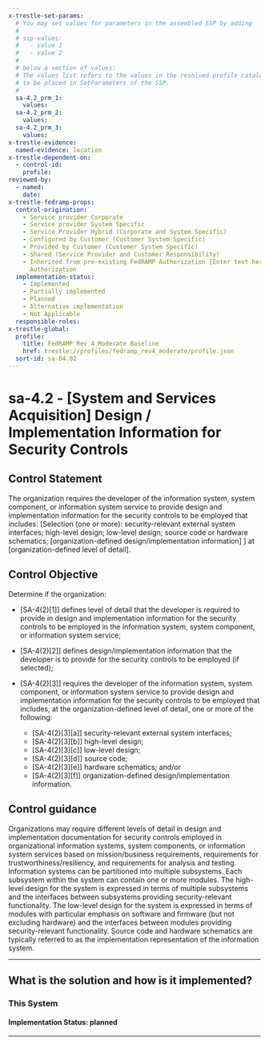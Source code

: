 ```yaml
---
x-trestle-set-params:
  # You may set values for parameters in the assembled SSP by adding
  #
  # ssp-values:
  #   - value 1
  #   - value 2
  #
  # below a section of values:
  # The values list refers to the values in the resolved profile catalog, and the ssp-values represent new values
  # to be placed in SetParameters of the SSP.
  #
  sa-4.2_prm_1:
    values:
  sa-4.2_prm_2:
    values:
  sa-4.2_prm_3:
    values:
x-trestle-evidence:
  named-evidence: location
x-trestle-dependent-on:
  - control-id:
    profile:
reviewed-by:
  - named:
    date:
x-trestle-fedramp-props:
  control-origination:
    - Service provider Corporate
    - Service provider System Specific
    - Service Provider Hybrid (Corporate and System Specific)
    - Configured by Customer (Customer System Specific)
    - Provided by Customer (Customer System Specific)
    - Shared (Service Provider and Customer Responsibility)
    - Inherited from pre-existing FedRAMP Authorization [Enter text here], Date of
      Authorization
  implementation-status:
    - Implemented
    - Partially implemented
    - Planned
    - Alternative implementation
    - Not Applicable
  responsible-roles:
x-trestle-global:
  profile:
    title: FedRAMP Rev 4 Moderate Baseline
    href: trestle://profiles/fedramp_rev4_moderate/profile.json
  sort-id: sa-04.02
---
```


# sa-4.2 - \[System and Services Acquisition\] Design / Implementation Information for Security Controls

## Control Statement

The organization requires the developer of the information system, system component, or information system service to provide design and implementation information for the security controls to be employed that includes: [Selection (one or more): security-relevant external system interfaces; high-level design; low-level design; source code or hardware schematics;  [organization-defined design/implementation information] ] at [organization-defined level of detail].

## Control Objective

Determine if the organization:

- \[SA-4(2)[1]\] defines level of detail that the developer is required to provide in design and implementation information for the security controls to be employed in the information system, system component, or information system service;

- \[SA-4(2)[2]\] defines design/implementation information that the developer is to provide for the security controls to be employed (if selected);

- \[SA-4(2)[3]\] requires the developer of the information system, system component, or information system service to provide design and implementation information for the security controls to be employed that includes, at the organization-defined level of detail, one or more of the following:

  - \[SA-4(2)[3][a]\] security-relevant external system interfaces;
  - \[SA-4(2)[3][b]\] high-level design;
  - \[SA-4(2)[3][c]\] low-level design;
  - \[SA-4(2)[3][d]\] source code;
  - \[SA-4(2)[3][e]\] hardware schematics; and/or
  - \[SA-4(2)[3][f]\] organization-defined design/implementation information.

## Control guidance

Organizations may require different levels of detail in design and implementation documentation for security controls employed in organizational information systems, system components, or information system services based on mission/business requirements, requirements for trustworthiness/resiliency, and requirements for analysis and testing. Information systems can be partitioned into multiple subsystems. Each subsystem within the system can contain one or more modules. The high-level design for the system is expressed in terms of multiple subsystems and the interfaces between subsystems providing security-relevant functionality. The low-level design for the system is expressed in terms of modules with particular emphasis on software and firmware (but not excluding hardware) and the interfaces between modules providing security-relevant functionality. Source code and hardware schematics are typically referred to as the implementation representation of the information system.

______________________________________________________________________

## What is the solution and how is it implemented?

<!-- For implementation status enter one of: implemented, partial, planned, alternative, not-applicable -->

<!-- Note that the list of rules under ### Rules: is read-only and changes will not be captured after assembly to JSON -->

### This System

<!-- Add implementation prose for the main This System component for control: sa-4.2 -->

#### Implementation Status: planned

______________________________________________________________________
